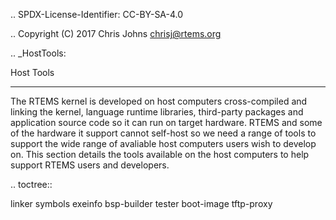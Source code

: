 .. SPDX-License-Identifier: CC-BY-SA-4.0

.. Copyright (C) 2017 Chris Johns <chrisj@rtems.org>

.. _HostTools:

Host Tools
**********

The RTEMS kernel is developed on host computers cross-compiled and linking the
kernel, language runtime libraries, third-party packages and application source
code so it can run on target hardware. RTEMS and some of the hardware it
support cannot self-host so we need a range of tools to support the wide range
of avaliable host computers users wish to develop on. This section details the
tools available on the host computers to help support RTEMS users and
developers.

.. toctree::

   linker
   symbols
   exeinfo
   bsp-builder
   tester
   boot-image
   tftp-proxy

